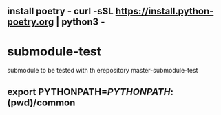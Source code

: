 ## install poetry - curl -sSL https://install.python-poetry.org | python3 -
# submodule-test
submodule to be tested with th erepository master-submodule-test


## export PYTHONPATH=$PYTHONPATH:$(pwd)/common